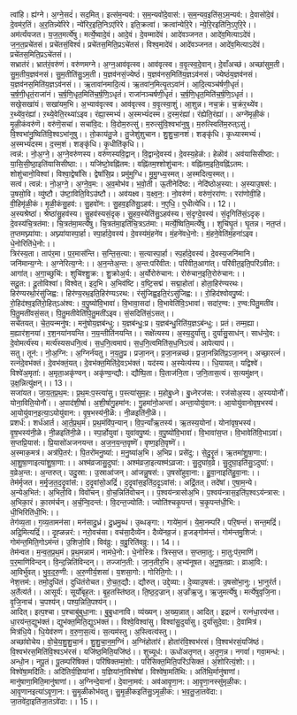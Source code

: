 

  
त्वांहि। ह्य॑ग्ने। अ॒ग्ने॒सदं॑। सद॒मित्। इत्स॑म॒न्यव॑:। स॒म॒न्यवो॑दे॒वास॑:। स॒म॒न्यव॒इति॑स॒ऽम॒न्यव॑:। दे॒वासो॑दे॒वं। दे॒वम॑र॒तिं। अ॒र॒तिन्न्ये॑रिरे। न्ये॑रिर॒इति॒निऽए॑रिरे। इति॒क्रत्वा॑। क्रत्वा॑न्येरि॒रे। न्ये॒रि॒रइति॑नि॒ऽए॒रि॒रे।। अम॑र्त्यंयजत। य॒ज॒त॒मर्त्ये॑षु। मर्त्ये॒ष्वादे॒वं। आदे॒वं। दे॒वम्मादे॑वं। आदे॑वञ्जनत। आदे॑व॒मित्याऽदे॑वं। ज॒न॒त॒प्रचे॑तसं। प्रचे॑तसं॒विश्वं॑। प्रचे॑तस॒मिति॒प्रऽचे॑तसं। विश्व॒मादे॑वं। आदे॑वञ्जनत। आदे॑व॒मित्याऽदे॑वं। प्रचे॑तस॒मिति॒प्रऽचे॑तसं।।  
सभ्रात॑रं। भ्रात॑रं॒वरु॑णं। वरु॑णमग्ने। अ॒ग्न॒आव॑वृत्स्व। आव॑वृत्स्व। व॒वृ॒त्स्व॒दे॒वान्। दे॒वाँअच्छ॑। अच्छा॑सुम॒ती। सु॒म॒तीय॒ज्ञव॑नसं। सु॒म॒तीति॑सु॒ऽम॒ती। य॒ज्ञव॑नसं॒ज्येष्ठं॑। य॒ज्ञव॑नस॒मिति॑य॒ज्ञऽव॑नसं। ज्येष्ठं॑य॒ज्ञव॑नसं। य॒ज्ञव॑नस॒मिति॑य॒ज्ञऽव॑नसं।। ऋ॒तावा॑नमादि॒त्यं। ऋ॒तवा॑न॒मित्यृ॒तऽवा॑नं। आ॒दि॒त्यञ्च॑र्षणी॒धृतं॑। च॒र्ष॒णी॒धृतं॒राजा॑नं। च॒र्ष॒णि॒धृत॒मिति॑च॒र्ष॒णि॒ऽधृतं॑। राजा॑नञ्चर्षणी॒धृतं॑। च॒र्ष॒णि॒धृत॒मिति॑च॒र्ष॒णि॒ऽधृतं॑।।  
सखे॒सखा॑यं। सखा॑यम॒भि। अ॒भ्याव॑वृत्स्व। आव॑वृत्स्व। व॒वृ॒त्स्वा॒शुं। आ॒शुन्न। नच॒क्रं। च॒क्रंर॒थ्ये॑व। र॒थ्ये॑व॒रंह्या॑। ऱथ्ये॒वेति॒रथ्या॑ऽइव। रंह्या॒स्मभ्यं॑। अ॒स्मभ्यं॑दस्म। द॒स्म॒रंह्या॑। रंह्येति॒रंह्या॑।। अग्ने॑मृळी॒कं। मृ॒ळी॒कंवरु॑णॆ। वरु॑णॆ॒सचा॑। सचा॑वि॒द:। वि॒दोम॒रुत्सु॑। म॒रुत्सु॑वि॒श्वभा॑नुषु। म॒रुत्स्विति॑म॒रुत्ऽसु॑। वि॒श्वभा॑नु॒ष्विति॑वि॒श्वऽभा॑नुषु।। तो॒काय॑तु॒जे। तु॒जेशु॑शुचान। शु॒शु॒चा॒नशं। शङ्कृ॑धि। कृ॒ध्यास्मभ्यं॑। अ॒स्मभ्यं॑दस्म। द॒स्म॒शं। शङ्कृ॑धि। कृ॒धीति॑कृधि।।  
त्वन्न॑:। नो॒अ॒ग्ने॒। अ॒ग्ने॒वरु॑णस्य। वरु॑णस्यवि॒द्वान्। वि॒द्वान्दे॒वस्य॑। दे॒वस्य॒हेळ॑:। हेळॊव॑। अव॑यासिसीष्ठा:। या॒सि॒सी॒ष्ठा॒इति॑यासिसीष्ठा:।। यजि॑ष्टो॒वह्नि॑तम:। वह्नि॑तम॒श्शोशु॑चान:। वह्नि॑तम॒इति॒वह्नि॑ऽतम:। शोशु॑चानो॒विश्वा॑। विश्वा॒द्वेषां॑सि। द्वेषां॑सि॒प्र। प्रमु॑मुग्धि। मु॒मु॒ग्ध्य॒स्मत्। अ॒स्मदित्य॒स्मत्।।  
सत्वं। त्वन्न॑:। नो॒अ॒ग्ने॒। अ॒ग्ने॒व॒म:। अ॒व॒मोभ॑व। भ॒वो॒ती। ऊ॒तीनेदि॑ष्ठ:। नेदि॑ष्ठोअ॒स्या:। अ॒स्याउ॒षस॑:। उ॒षसो॒वि। व्यु॑ष्टौ। उ॑ष्टा॒विति॒विऽउ॑ष्टौ।। अव॑यक्ष्व। य॒क्ष्व॒न॒:। नो॒वरु॑णं। वरु॑णं॒ररा॑ण:। ररा॑णोवी॒हि। वी॒हिमृ॑ळी॒कं। मृ॒ळी॒कंसु॒हव॑:। सु॒हवो॑न:। सु॒हव॒इति॑सु॒ऽहव॑:। न॒ए॒धि॒। ए॒धीत्ये॑धि।। 12।।  
अ॒स्यश्रेष्ठा॑। श्रेष्ठा॑सु॒हव॑स्य। सु॒हव॑स्यसं॒दृक्। सु॒हव॒स्येति॑सु॒ऽहव॑स्य। सं॒दृग्दे॒वस्य॑। सं॒दृगिति॑सं॒ऽदृक्। दे॒वस्य॑चि॒त्रत॑मा:। चि॒त्रत॑मा॒मर्त्ये॑षु। चि॒त्रत॑मा॒इति॑चि॒त्रऽत॑मा:। मर्त्ये॒ष्विति॒मर्त्ये॑षु।। शुचि॑घृ॒तं। घृ॒तन्न। नत॒प्तं। त॒प्तमघ्न्या॑या:। अघ्न्या॑यास्पा॒र्हा। स्पा॒र्हादे॒वस्य॑। दे॒वस्य॑मं॒हने॑व। मं॒हने॑वधे॒नो:। मं॒हने॒वेति॑मं॒हना॑ऽइव। धे॒नोरिति॑धे॒नो:।।  
त्रिर॑स्य॒ता। ताप॑र॒मा। प॒र॒मास॑न्ति। स॒न्ति॒स॒त्या:। स॒त्यास्पा॒र्हा। स्प॒र्हादे॒वस्य॑। दे॒वस्य॒जनि॑मानि। जनि॑मान्य॒ग्ने:। अ॒ग्नेरित्य॒ग्ने:।। अ॒न॒न्तेअ॒न्त:। अ॒न्त:परि॑वीत:। परि॑वीत॒आगा॑त्। परि॑वीत॒इति॒परि॑ऽवीत:। आगा॑त्। अ॒गा॒च्छुचि॑:। शुचि॑श्शु॒क्र:। शु॒क्रोअ॒र्य:। अ॒र्योरोरु॑चान:। रोरु॑चान॒इति॒रोरु॑चान:।।  
सदू॒त:। दू॒तोविश्वा॑। विश्वेत्। इद॒भि। अ॒भिव॑ष्टि। व॒ष्टि॒सद्म॑। सद्मा॒होता॑। होता॒हिर॑ण्यरथः। हिर॑ण्यरथो॒रंसु॑जिह्व:। हिर॑ण्य॒रथ॒इति॒हिर॑ण्यऽरथ:। रंसु॑जिह्व॒इति॒रंऽसु॑जिह्व:।। रो॒हिद॑श्वोवपु॒ष्य॑:। रो॒हिद॑श्व॒इति॑रो॒हित्ऽअ॑श्व:। व॒पु॒ष्यो॑वि॒भावा॑। वि॒भावा॒सदा॑। वि॒भावेति॑वि॒ऽभावा॑। सदा॑र॒ण्व:। र॒ण्व:पि॑तु॒मती॑व। पि॒तु॒मती॑वसं॒सत्। पि॒तु॒मतीवेति॑पि॒तु॒मती॑ऽइव। सं॒सदिति॑सं॒ऽसत्।।  
सचे॑तयत्। चे॒त॒यन्मनु॑ष:। मनु॑षोय॒ज्ञब॑न्धु:। य॒ज्ञब॑न्धु॒:प्र। य॒ज्ञब॑न्धु॒रिति॑य॒ज्ञऽब॑न्धु:। प्रतं। तम्म॒ह्या। म॒ह्यार॑श॒नया॑। र॒श॒नया॑नयन्ति। न॒य॒न्तीति॑नयन्ति।। सक्षे॑त्यस्य। अ॒स्य॒दुर्या॑सु। दुर्या॑सु॒साध॑न्। साध॑न्दे॒व:। दे॒वोमर्त्य॑स्य। मर्त्य॑स्यसधनि॒त्वं। स॒ध॒नि॒त्वमाप॑। स॒ध॒नि॒त्वमिति॑स॒ध॒निऽत्वं। आपेत्याप॑।।  
सतु। तून॑:। नो॒अ॒ग्नि:। अ॒ग्निर्न॑यतु। न॒य॒तु॒प्र। प्रजा॒नन्। प्र॒जा॒नन्नच्छ॑। प्र॒जा॒नन्निति॑प्र॒ऽजा॒नन्। अच्छा॒रत्नं॑। रत्नं॑दे॒वभ॑क्तं। दे॒वभ॑क्तं॒यत्। दे॒वभ॑क्त॒मिति॑दे॒वऽभ॑क्तं। यद॑स्य। अ॒स्येत्य॑स्य।। धि॒यायत्। यद्विश्वे॑। विश्वे॑अ॒मृता॑:। अ॒मृता॒अकृ॑ण्वन्। अकृ॑ण्व॒न्द्यौ:। द्यौष्पि॒ता। पि॒ताज॑नि॒ता। ज॒नि॒तास॒त्यं। स॒त्यमु॑क्षन्। उ॒क्ष॒न्नित्यु॑क्षन्।। 13।।  
सजा॑यत। जा॒य॒त॒प्र॒थ॒म:। प्र॒थ॒म:प॒स्त्या॑सु। प॒स्त्या॑सुम॒ह:। म॒होबु॒ध्ने। बु॒ध्नेरज॑स:। रज॑सोअ॒स्य। अ॒स्ययोनौ॑। योना॒विति॒योनौ॑।। अ॒पाद॑शी॒र्षा। अ॒शी॒र्षागु॒हमा॑न:। गु॒हमा॑नो॒अन्ता॑। अन्ता॒योयु॑वान:। आ॒योयु॑वानोवृष॒भस्य॑। आ॒योयु॑वान॒इत्या॒ऽयोयु॑वान:। वृ॒ष॒भस्य॑नी॒ळॆ:। नी॒ळइति॑नी॒ळॆ।।  
प्रशर्ध॑:। शर्ध॑आर्त। आ॒र्त॒प्र॒थ॒मं। प्र॒थ॒मंवि॑प॒न्यान्। वि॒प॒न्याँऋ॒तस्य॑। ऋ॒तस्य॒योना॑। योना॑वृष॒भस्य॑। वृ॒ष॒भस्य॑नी॒ळे। नी॒ळइति॑नी॒ळे।। स्पा॒र्होयुवा॑। युवा॑वपु॒ष्य॑:। व॒पु॒ष्यो॑वि॒भावा॑। वि॒भावा॑स॒प्त। वि॒भावेति॑वि॒भाऽवा॑। स॒प्तप्रि॒यास॑:। प्रि॒यासो॑अजनयन्त। अ॒ज॒न॒य॒न्त॒वृष्णॆ॑। वृष्ण॒इति॒वृष्णॆ॑।।  
अ॒स्माक॒मत्र॑। अत्र॑पि॒तर॑:। पि॒तरो॑मनु॒ष्या॑:। म॒नु॒ष्या॑अ॒भि। अ॒भिप्र। प्रसे॑दु:। से॒दु॒रृ॒तं। ऋ॒तमा॑शु॒षा॒णा:। आ॒शु॒षा॒णाइत्या॑शु॒षा॒णा:।। अश्म॑व्रजासु॒दुघा॑:। अश्म॑व्रजा॒इत्यश्म॑ऽव्रजा:। सु॒दुघा॑व॒व्रे। सु॒दुघा॒इति॑सु॒ऽदुघा॑:। व॒व्रेअ॒न्त:। अ॒न्तरुत्। उदु॒स्रा:। उ॒स्राआ॑जन्। आ॑जन्नु॒षस॑:। उ॒षसो॑हुवा॒ना:। हु॒वा॒नाइति॑हु॒वा॒ना:।।  
तेम॑र्मृजत। म॒र्मृ॒ज॒त॒द॒दृ॒वांस॑:। द॒दृ॒वांसो॒अद्रिं॑। द॒दृ॒वांस॒इति॑द॒दृ॒ऽवांस॑:। अद्रिं॒तत्। तदे॑षां। ए॒षा॒म॒न्ये। अ॒न्येअ॒भित॑:। अ॒भितो॒वि। विवो॑चन्। वो॒च॒न्निति॑वोचन्।। प॒श्वय॑न्त्रासोअ॒भि। प॒श्वय॑न्त्रास॒इति॑प॒श्वऽय॑न्त्रास:। अ॒भिका॒रं। का॒रम॑र्चन्। अ॒र्च॒न्वि॒दन्त॑:। वि॒दन्त॒ज्योति॑:। ज्योति॑श्चकृ॒पन्त॑। च॒कृ॒पन्त॑धी॒भि:। धी॒भिरिति॑धी॒भि:।।  
तेग॑व्य॒ता। ग॒व्य॒तामन॑सा। मन॑सादु॒ध्रं। दु॒ध्रमु॒ब्धं। उ॒ब्धङ्गा:। गाये॑मा॒नं। ये॒मा॒नम्परि॑। परि॒षन्तं॑। सन्त॒मद्रिं॑। अद्रि॒मित्यद्रिं॑।। दृ॒ह्ळन्नर॑:। नरो॒वच॑सा। वच॑सा॒दैव्ये॑न। दैव्ये॑नव्र॒जं। व्र॒जङ्गोम॑न्तं। गोम॑न्तमु॒शिज॑:। गोम॑न्त॒मिति॒गोऽम॑न्तं। उ॒शिजो॒वि। विव॑व्रु:। व॒व्रु॒रिति॑वव्रु:।। 14।।  
तेम॑न्वत। म॒न्व॒त॒प्र॒थ॒मं। प्र॒थ॒मन्नाम॑। नाम॑धे॒नो:। धे॒नोस्त्रिः। त्रिस्स॒प्त। स॒प्तमा॒तु:। मा॒तु:प॑र॒माणि॑। प॒र॒माणि॑विन्दन्। वि॒न्द॒न्निति॑विन्दन्।। तज्जा॑न॒ती:। जा॒न॒तीर॒भि। अ॒भ्य॑नूषत। अ॒नू॒ष॒तव्रा:। व्राआ॒वि:। आ॒विर्भु॑वत्। भु॒व॒द॒रु॒णी:। अ॒रु॒णीर्य॒शसा॑। य॒शसा॒गो:। गोरिति॒गो:।।  
नेश॒त्तम॑:। तमो॒दुधि॑तं। दुधि॑तंरोचत। रो॒च॒त॒द्यौ:। द्यौरुत्। उद्दे॒व्या:। दे॒व्याउ॒षस॑:। उ॒षसो॑भा॒नु:। भा॒नुर॑र्त। अ॒र्तेत्य॑र्त।। आसूर्य॑:। सूर्यो॑बृह॒त:। बृ॒ह॒तस्ति॑ष्ठत्। ति॒ष्ठ॒द॒ज्रान्। अ॒ज्राँऋ॒जु। ऋ॒जुमर्त्ये॑षु। मर्त्ये॑षुवृजि॒ना। वृ॒जि॒नाच॑। च॒पश्य॑न्। पश्य॒न्निति॒पश्य॑न्।।  
आदित्। इत्प॒श्चा। प॒श्चाबु॑बुधा॒ना:। बु॒बु॒धानावि। व्य॑ख्यन्। अ॒ख्य॒न्नात्। आदित्। इद्रत्नं॑। रत्नं॑धा॒रय॑न्त। धा॒रय॑न्त॒द्युभ॑क्तं। द्युभ॑क्त॒मिति॒द्युऽभ॑क्तं।। विश्वे॒विश्वा॑सु। विश्वा॑सु॒दुर्या॑सु। दुर्या॑सुदे॒वा:। दे॒वामित्र॑। मित्र॑धि॒ये। धि॒येव॑रुण। व॒रु॒ण॒स॒त्यं। स॒त्यम॑स्तु। अ॒स्त्वित्य॑स्तु।।  
अच्छा॑वोचेय। वो॒चे॒य॒शु॒शु॒चा॒नं। शु॒शु॒चा॒न॒म॒ग्निं। अ॒ग्निंहोता॑रं। होता॑रंवि॒श्वभ॑रसं। वि॒श्वभ॑रसं॒यजि॑ष्ठं। वि॒श्वभ॑रस॒मिति॑वि॒श्वऽभ॑रसं। यजि॑ष्ठ॒मिति॒यजि॑ष्ठं।। शुच्यूध॑:। ऊधो॑अतृणत्। अ॒तृ॒ण॒न्न। नगवां॑। गवा॒मन्ध॑:। अन्धो॒न। नपू॒तं। पू॒तम्परि॑षिक्तं। परि॑षिक्तम्मं॒शो:। परि॑सिक्त॒मिति॒परि॑ऽसिक्तं। अं॒शोरित्यं॒शो:।।  
विश्वे॑षा॒मदि॑ति:। अदि॑तिर्य॒ज्ञिया॑नां। य॒ज्ञिया॑नां॒विश्वे॑षां। विश्वे॑षा॒मति॑थि:। अति॑थि॒र्मानु॑षाणां। मानु॑षाणा॒मिति॒मानु॑षाणां।। अ॒ग्निन्दे॒वानां॑। दे॒वाना॒मव॑:। अव॑आवृ॒णा॒न:। आ॒वृ॒णा॒नस्सु॑मृळी॒क:। आ॒वृ॒णानइत्या॑ऽवृ॒णा॒न:। सु॒मृ॒ळीकोभ॑वतु। सु॒मृ॒ळी॒कइति॑सु॒ऽमृ॒ळी॒क:। भ॒व॒तु॒जा॒तवे॑दा:। जा॒तवे॑दा॒इति॑जा॒तऽवे॑दा:।। 15।।  
